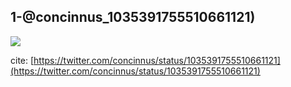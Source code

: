 ## 1-@concinnus_1035391755510661121)
![](gif/1-@concinnus_1035391755510661121.gif)

cite: [https://twitter.com/concinnus/status/1035391755510661121](https://twitter.com/concinnus/status/1035391755510661121)

